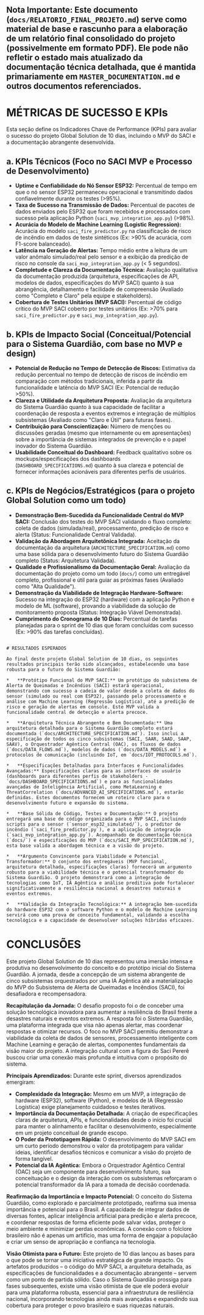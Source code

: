**Nota Importante:** Este documento (`docs/RELATORIO_FINAL_PROJETO.md`) serve como material de base e rascunho para a elaboração de um relatório final consolidado do projeto (possivelmente em formato PDF). Ele pode não refletir o estado mais atualizado da documentação técnica detalhada, que é mantida primariamente em `MASTER_DOCUMENTATION.md` e outros documentos referenciados.
---
# MÉTRICAS DE SUCESSO E KPIs

Esta seção define os Indicadores Chave de Performance (KPIs) para avaliar o sucesso do projeto Global Solution de 10 dias, incluindo o MVP do SACI e a documentação abrangente desenvolvida.

## a. KPIs Técnicos (Foco no SACI MVP e Processo de Desenvolvimento)

*   **Uptime e Confiabilidade do Nó Sensor ESP32:** Percentual de tempo em que o nó sensor ESP32 permaneceu operacional e transmitindo dados confiavelmente durante os testes (>95%).
*   **Taxa de Sucesso na Transmissão de Dados:** Percentual de pacotes de dados enviados pelo ESP32 que foram recebidos e processados com sucesso pela aplicação Python (`saci_mvp_integration_app.py`) (>98%).
*   **Acurácia do Modelo de Machine Learning (Logistic Regression):** Acurácia do modelo `saci_fire_predictor.py` na classificação de risco de incêndio em dados de teste sintéticos (Ex: >90% de acurácia, com F1-score balanceado).
*   **Latência na Geração de Alertas:** Tempo médio entre a leitura de um valor anômalo simulado/real pelo sensor e a exibição da predição de risco no console da `saci_mvp_integration_app.py` (< 5 segundos).
*   **Completude e Clareza da Documentação Técnica:** Avaliação qualitativa da documentação produzida (arquitetura, especificações de API, modelos de dados, especificações do MVP SACI) quanto à sua abrangência, detalhamento e facilidade de compreensão (Avaliado como "Completo e Claro" pela equipe e stakeholders).
*   **Cobertura de Testes Unitários (MVP SACI):** Percentual de código crítico do MVP SACI coberto por testes unitários (Ex: >70% para `saci_fire_predictor.py` e `saci_mvp_integration_app.py`).

## b. KPIs de Impacto Social (Conceitual/Potencial para o Sistema Guardião, com base no MVP e design)

*   **Potencial de Redução no Tempo de Detecção de Riscos:** Estimativa da redução percentual no tempo de detecção de riscos de incêndio em comparação com métodos tradicionais, inferida a partir da funcionalidade e latência do MVP SACI (Ex: Potencial de redução >50%).
*   **Clareza e Utilidade da Arquitetura Proposta:** Avaliação da arquitetura do Sistema Guardião quanto à sua capacidade de facilitar a coordenação de resposta a eventos extremos e integração de múltiplos subsistemas (Avaliado como "Claro e Útil" para futuras fases).
*   **Contribuição para Conscientização:** Número de menções ou discussões geradas (mesmo que internamente ou em apresentações) sobre a importância de sistemas integrados de prevenção e o papel inovador do Sistema Guardião.
*   **Usabilidade Conceitual do Dashboard:** Feedback qualitativo sobre os mockups/especificações dos dashboards (`DASHBOARD_SPECIFICATIONS.md`) quanto à sua clareza e potencial de fornecer informações acionáveis para diferentes perfis de usuários.

## c. KPIs de Negócios/Estratégicos (para o projeto Global Solution como um todo)

*   **Demonstração Bem-Sucedida da Funcionalidade Central do MVP SACI:** Conclusão dos testes do MVP SACI validando o fluxo completo: coleta de dados (simulada/real), processamento, predição de risco e alerta (Status: Funcionalidade Central Validada).
*   **Validação da Abordagem Arquitetônica Integrada:** Aceitação da documentação da arquitetura (`ARCHITECTURE_SPECIFICATION.md`) como uma base sólida para o desenvolvimento futuro do Sistema Guardião completo (Status: Arquitetura Validada).
*   **Qualidade e Profissionalismo da Documentação Geral:** Avaliação da documentação do projeto como um todo (`docs/`) como um entregável completo, profissional e útil para guiar as próximas fases (Avaliado como "Alta Qualidade").
*   **Demonstração da Viabilidade de Integração Hardware-Software:** Sucesso na integração do ESP32 (hardware) com a aplicação Python e modelo de ML (software), provando a viabilidade da solução de monitoramento proposta (Status: Integração Viável Demonstrada).
*   **Cumprimento do Cronograma de 10 Dias:** Percentual de tarefas planejadas para o sprint de 10 dias que foram concluídas com sucesso (Ex: >90% das tarefas concluídas).
```

# RESULTADOS ESPERADOS

Ao final deste projeto Global Solution de 10 dias, os seguintes resultados principais terão sido alcançados, estabelecendo uma base robusta para o futuro do Sistema Guardião:

*   **Protótipo Funcional do MVP SACI:** Um protótipo do subsistema de Alerta de Queimadas e Incêndios (SACI) estará operacional, demonstrando com sucesso a cadeia de valor desde a coleta de dados do sensor (simulado ou real com ESP32), passando pelo processamento e análise com Machine Learning (Regressão Logística), até a predição de risco e geração de alertas em console. Este MVP valida a funcionalidade central de detecção e alerta precoce.

*   **Arquitetura Técnica Abrangente e Bem Documentada:** Uma arquitetura detalhada para o Sistema Guardião completo estará documentada (`docs/ARCHITECTURE_SPECIFICATION.md`). Isso inclui a especificação de todos os cinco subsistemas (SACI, SAAR, SAAD, SAAP, SAAV), o Orquestrador Agêntico Central (OAC), os fluxos de dados (`docs/DATA_FLOWS.md`), modelos de dados (`docs/DATA_MODELS.md`) e protocolos de comunicação (incluindo IoT, em `docs/IOT_PROTOCOLS.md`).

*   **Especificações Detalhadas para Interfaces e Funcionalidades Avançadas:** Especificações claras para as interfaces de usuário (dashboards para diferentes perfis de stakeholders - `docs/DASHBOARD_SPECIFICATIONS.md`) e para as funcionalidades avançadas de Inteligência Artificial, como MetaLearning e ThreatCorrelation (`docs/ADVANCED_AI_SPECIFICATIONS.md`), estarão definidas. Estes documentos fornecem um roteiro claro para o desenvolvimento futuro e expansão do sistema.

*   **Base Sólida de Código, Testes e Documentação:** O projeto entregará uma base de código organizada para o MVP SACI, incluindo scripts para o sensor (`sensor_esp32_simulated/`), o preditor de incêndio (`saci_fire_predictor.py`), e a aplicação de integração (`saci_mvp_integration_app.py`). Acompanhado de documentação técnica (`docs/`) e especificações do MVP (`docs/SACI_MVP_SPECIFICATION.md`), esta base valida a abordagem técnica e a visão do projeto.

*   **Argumento Convincente para Viabilidade e Potencial Transformador:** O conjunto dos entregáveis (MVP funcional, arquitetura detalhada, especificações claras) fornecerá um argumento robusto para a viabilidade técnica e o potencial transformador do Sistema Guardião. O projeto demonstrará como a integração de tecnologias como IoT, IA Agêntica e análise preditiva pode fortalecer significativamente a resiliência nacional a desastres naturais e eventos extremos.

*   **Validação da Integração Tecnológica:** A integração bem-sucedida do hardware ESP32 com o software Python e o modelo de Machine Learning servirá como uma prova de conceito fundamental, validando a escolha tecnológica e a capacidade de desenvolver soluções híbridas eficazes.
```

# CONCLUSÕES

Este projeto Global Solution de 10 dias representou uma imersão intensa e produtiva no desenvolvimento do conceito e do protótipo inicial do Sistema Guardião. A jornada, desde a concepção de um sistema abrangente de cinco subsistemas orquestrados por uma IA Agêntica até a materialização do MVP do Subsistema de Alerta de Queimadas e Incêndios (SACI), foi desafiadora e recompensadora.

**Recapitulação da Jornada:**
O desafio proposto foi o de conceber uma solução tecnológica inovadora para aumentar a resiliência do Brasil frente a desastres naturais e eventos extremos. A resposta foi o Sistema Guardião, uma plataforma integrada que visa não apenas alertar, mas coordenar respostas e otimizar recursos. O foco no MVP SACI permitiu demonstrar a viabilidade da coleta de dados de sensores, processamento inteligente com Machine Learning e geração de alertas, componentes fundamentais da visão maior do projeto. A integração cultural com a figura do Saci Pererê buscou criar uma conexão mais profunda e intuitiva com o propósito do sistema.

**Principais Aprendizados:**
Durante este sprint, diversos aprendizados emergiram:
*   **Complexidade da Integração:** Mesmo em um MVP, a integração de hardware (ESP32), software (Python), e modelos de IA (Regressão Logística) exige planejamento cuidadoso e testes iterativos.
*   **Importância da Documentação Detalhada:** A criação de especificações claras de arquitetura, APIs, e funcionalidades desde o início foi crucial para manter o alinhamento e facilitar o desenvolvimento, especialmente em um projeto conceitual de grande escopo.
*   **O Poder da Prototipagem Rápida:** O desenvolvimento do MVP SACI em um curto período demonstrou o valor da prototipagem para validar ideias, identificar desafios técnicos e comunicar a visão do projeto de forma tangível.
*   **Potencial da IA Agêntica:** Embora o Orquestrador Agêntico Central (OAC) seja um componente para desenvolvimento futuro, sua conceituação e o design da interação com os subsistemas reforçaram o potencial transformador da IA para a tomada de decisão coordenada.

**Reafirmação da Importância e Impacto Potencial:**
O conceito do Sistema Guardião, como explorado e parcialmente prototipado, reafirma sua imensa importância e potencial para o Brasil. A capacidade de integrar dados de diversas fontes, aplicar inteligência artificial para predição e alerta precoce, e coordenar respostas de forma eficiente pode salvar vidas, proteger o meio ambiente e minimizar perdas econômicas. A conexão com o folclore brasileiro não é apenas um artifício, mas uma forma de engajar a população e criar um senso de apropriação e confiança na tecnologia.

**Visão Otimista para o Futuro:**
Este projeto de 10 dias lançou as bases para o que pode se tornar uma iniciativa estratégica de grande impacto. Os artefatos produzidos – o código do MVP SACI, a arquitetura detalhada, as especificações de funcionalidades e a documentação abrangente – servem como um ponto de partida sólido. Caso o Sistema Guardião prossiga para fases subsequentes, existe uma visão otimista de que ele poderá evoluir para uma plataforma robusta, essencial para a infraestrutura de resiliência nacional, incorporando tecnologias ainda mais avançadas e expandindo sua cobertura para proteger o povo brasileiro e suas riquezas naturais.
```
